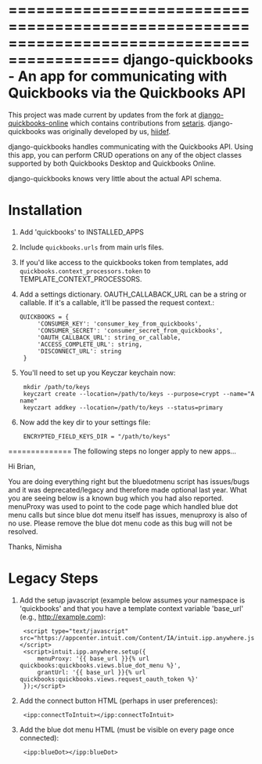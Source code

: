 ==========================================================================================
django-quickbooks - An app for communicating with Quickbooks via the Quickbooks API
==========================================================================================

This project was made current by updates from the fork at [django-quickbooks-online](https://github.com/grue/django-quickbooks-online) which contains contributions from [setaris](https://github.com/setaris). django-quickbooks was originally developed by us, [hiidef](https://github.com/hiidef).

django-quickbooks handles communicating with the Quickbooks API. Using
this app, you can perform CRUD operations on any of the object classes
supported by both Quickbooks Desktop and Quickbooks Online.

django-quickbooks knows very little about the actual API schema.

Installation
============

1. Add 'quickbooks' to INSTALLED_APPS
2. Include ``quickbooks.urls`` from main urls files.
3. If you'd like access to the quickbooks token from templates, add
   ``quickbooks.context_processors.token`` to TEMPLATE_CONTEXT_PROCESSORS.
4. Add a settings dictionary. OAUTH_CALLABACK_URL can be a string or
   callable. If it's a callable, it'll be passed the request context.:

       QUICKBOOKS = {
            'CONSUMER_KEY': 'consumer_key_from_quickbooks',
            'CONSUMER_SECRET': 'consumer_secret_from_quickbooks',
            'OAUTH_CALLBACK_URL': string_or_callable,
            'ACCESS_COMPLETE_URL': string,
            'DISCONNECT_URL': string
        }

5. You'll need to set up you Keyczar keychain now:
   
        mkdir /path/to/keys
        keyczart create --location=/path/to/keys --purpose=crypt --name="A name"
        keyczart addkey --location=/path/to/keys --status=primary

6. Now add the key dir to your settings file:  

        ENCRYPTED_FIELD_KEYS_DIR = "/path/to/keys"

==============
The following steps no longer apply to new apps...

Hi Brian,

You are doing everything right but the bluedotmenu script has issues/bugs and it was deprecated/legacy and therefore made optional last year. What you are seeing below is a known bug which you had also reported.
menuProxy was used to point to the code page which handled blue dot menu calls but since blue dot menu itself has issues, menuproxy is also of no use.
Please remove the blue dot menu code as this bug will not be resolved.

Thanks,
Nimisha

Legacy Steps
==============

1. Add the setup javascript (example below assumes your namespace is
   'quickbooks' and that you have a template context variable 'base_url' (e.g.,
   http://example.com):

        <script type="text/javascript" src="https://appcenter.intuit.com/Content/IA/intuit.ipp.anywhere.js"></script>
        <script>intuit.ipp.anywhere.setup({
            menuProxy: '{{ base_url }}{% url quickbooks:quickbooks.views.blue_dot_menu %}',
            grantUrl: '{{ base_url }}{% url quickbooks:quickbooks.views.request_oauth_token %}'
        });</script>

2. Add the connect button HTML (perhaps in user preferences):

        <ipp:connectToIntuit></ipp:connectToIntuit>

3. Add the blue dot menu HTML (must be visible on every page once connected):

        <ipp:blueDot></ipp:blueDot>
